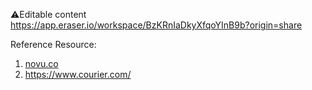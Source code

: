 ⚠️Editable content 
https://app.eraser.io/workspace/BzKRnIaDkyXfqoYInB9b?origin=share

Reference Resource:
1. [novu.co](https://novu.co/)
2. https://www.courier.com/
